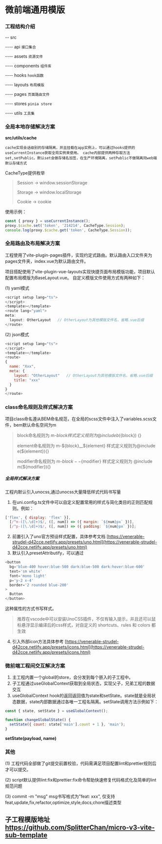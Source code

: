 # 微前端通用模版

### 工程结构介绍

-- src

---- api `接口集合`

---- assets `资源文件`

---- components `组件库`

---- hooks `hook函数`

---- layouts `布局模版`

---- pages `页面路由文件`

---- stores `pinia store`

---- utils `工具集`

### 全局本地存储解决方案

**src/utils/cache**

`cache实现会话级别的存储隔离，并且挂载在app实例上，可以通过hooks提供的useCurrentInstance获取全局实例来使用。
cache内部提供两种存取方法set,setPublic。默认set会做存储名加签，在生产环境隔离，setPublic不做隔离同web端默认存储方式`

CacheType提供枚举

> Session -> window.sessionStorage
>
> Storage -> window.localStorage
>
> Cookie -> cookie

使用示例：

```javascript
const { proxy } = useCurrentInstance();
proxy.$cache.set('token', '214214', CacheType.Session);
console.log(proxy.$cache.get('token', CacheType.Session));
```

### 全局路由及布局解决方案

工程使用了vite-plugin-pages插件，实现约定式路由。默认路由入口文件夹为pages文件夹，index.vue为默认路由文件。

项目搭配使用了vite-plugin-vue-layouts实现快捷页面布局模版功能，项目默认配置布局模版为BaseLayout.vue。
自定义模版文件使用方式有两种如下：

(1) yaml模式

```javascript
<script setup lang="ts">
</script>
<template></template>
<route lang="yaml">
meta:
  layout: OtherLayout   // OtherLayout为其他模版文件名，省略.vue后缀
</route>
```

(2) json模式

```javascript
<script setup lang="ts">
</script>
<template></template>
<route>
{
  name: "Xxx",
  meta: {
    layout: "OtherLayout"   // OtherLayout为其他模版文件名，省略.vue后缀
    title: "xxx"
  }
}
</route>
```

### class命名规则及样式解决方案

项目class命名遵从BEM命名规范，在全局的scss文件中注入了variables.scss文件，bem默认命名空间为m

> block命名规则为 m-${block}  样式定义规则为@include b(${block}) {}
>
> element命名规则为 m-${block}__${element} 样式定义规则为@include e(${element}){}
>
> modifier命名规则为 m-${block}--${modifier} 样式定义规则为 @include m(${modifier}){}

##### 全局样式解决方案

工程内默认引入unocss,通过unocss大量降低样式代码书写量

1. 在uni.config.ts文件中可以自定义配置常用的样式与简化类目的正则匹配规则。例如：

```javascript
['flex', { display: 'flex' }],
  [/^m-([\.\d]+)$/, ([, num]) => ({ margin: `${num}px` })],
  [/^p-([\.\d]+)$/, ([, num]) => ({ padding: `${num}px` })];
```

2. 前置引入了uno官方预设样式配置，具体参考文档 [https://venerable-strudel-d42cce.netlify.app/presets/uno.html](https://venerable-strudel-d42cce.netlify.app/presets/uno.html)
3. 默认引入presetAttributify，可以通过

```javascript
<button
  bg='blue-400 hover:blue-500 dark:blue-500 dark:hover:blue-600'
  text='sm white'
  font='mono light'
  p='y-2 x-4'
  border='2 rounded blue-200'
>
  Button
</button>
```

这种属性的方式书写样式。

> 推荐在vscode中可以安装UnoCSS插件，不仅有输入提示，并且还可以鼠标悬浮显示编译后的css样式，对自定义的 shortcuts、rules 和 colors 都生效

4. 引入外部icon方法具体参考 [https://venerable-strudel-d42cce.netlify.app/presets/icons.html](https://venerable-strudel-d42cce.netlify.app/presets/icons.html)

### 微前端工程间交互解决方案

1. 主工程内置一个global的store，会分发到每个嵌入的子工程中。
2. 子工程通过useGlobalContext获取到全局状态，实现父子，兄弟工程的数据交互
3. useGlobalContext hook的返回返回值为state和setState。state就是全局状态数据，state内部数据通过各唯一工程名隔离。setState调用方法示例如下：

```javascript
const { state, setState } = useGlobalContext();

function changeGlobalState() {
  setState({ count: state['main'].count + 1 }, 'main');
}
```

**setState(payload, name)**

### 其他

(1) 工程代码全部做了git提交前置校验，代码需满足项目配置lint和prettier规则后才可以提交。

(2) script默认提供lint:fix和prettier:fix命令帮助快速修复代码格式化及简单的lint规范问题

(3) commit -m "msg" msg书写格式为"feat: xxx", 仅支持feat,update,fix,refactor,optimize,style,docs,chore描述类型


## 子工程模版地址 https://github.com/SplitterChan/micro-v3-vite-sub-template
